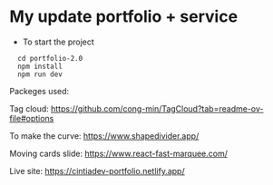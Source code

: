 # My update portfolio + service

- To start the project

```
  cd portfolio-2.0
  npm install
  npm run dev
```

Packeges used:

Tag cloud: https://github.com/cong-min/TagCloud?tab=readme-ov-file#options

To make the curve: https://www.shapedivider.app/

Moving cards slide: https://www.react-fast-marquee.com/

Live site: https://cintiadev-portfolio.netlify.app/
